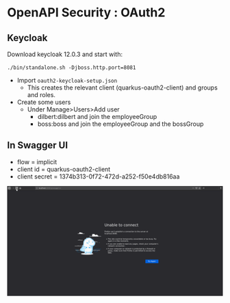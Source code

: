 # OpenAPI Security : OAuth2

## Keycloak 
Download keycloak 12.0.3 and start with:

```
./bin/standalone.sh -Djboss.http.port=8081
```

* Import `oauth2-keycloak-setup.json`
    * This creates the relevant client (quarkus-oauth2-client) and groups and roles.
* Create some users
    * Under Manage>Users>Add user
        * dilbert:dilbert and join the employeeGroup
        * boss:boss and join the employeeGroup and the bossGroup

## In Swagger UI

* flow = implicit
* client id = quarkus-oauth2-client
* client secret = 1374b313-0f72-472d-a252-f50e4db816aa

![Screenshot](screenshot_oauth2.gif)